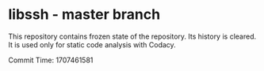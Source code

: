 # libssh - master branch

This repository contains frozen state of the repository.
Its history is cleared. It is used only for static code
analysis with Codacy.

Commit Time: 1707461581